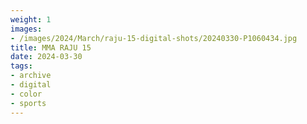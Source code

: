 ```yaml
---
weight: 1
images:
- /images/2024/March/raju-15-digital-shots/20240330-P1060434.jpg
title: MMA RAJU 15
date: 2024-03-30
tags:
- archive
- digital
- color
- sports
---
```

